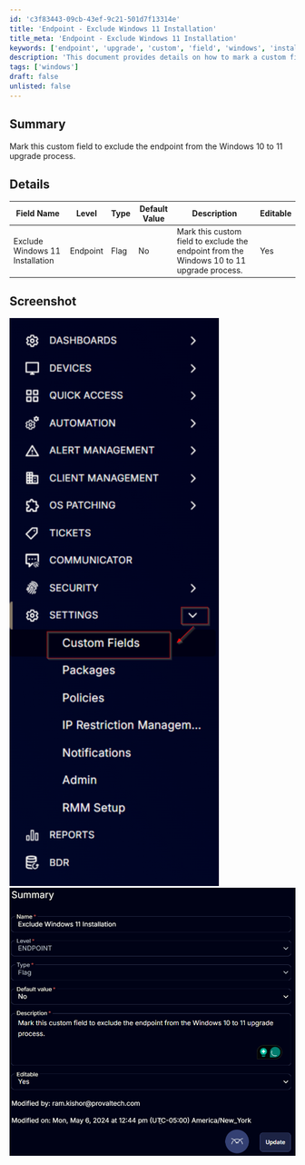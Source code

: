 ```yaml
---
id: 'c3f83443-09cb-43ef-9c21-501d7f13314e'
title: 'Endpoint - Exclude Windows 11 Installation'
title_meta: 'Endpoint - Exclude Windows 11 Installation'
keywords: ['endpoint', 'upgrade', 'custom', 'field', 'windows', 'installation']
description: 'This document provides details on how to mark a custom field to exclude an endpoint from the Windows 10 to 11 upgrade process, including field specifications and screenshots for clarity.'
tags: ['windows']
draft: false
unlisted: false
---
```


## Summary

Mark this custom field to exclude the endpoint from the Windows 10 to 11 upgrade process.

## Details

| Field Name                       | Level   | Type  | Default Value | Description                                                                 | Editable |
|----------------------------------|---------|-------|---------------|-----------------------------------------------------------------------------|----------|
| Exclude Windows 11 Installation   | Endpoint| Flag  | No            | Mark this custom field to exclude the endpoint from the Windows 10 to 11 upgrade process. | Yes      |

## Screenshot

![Screenshot 1](../../../static/img/Endpoint---Exclude-Windows-11-Installation/image_1.png)  
![Screenshot 2](../../../static/img/Endpoint---Exclude-Windows-11-Installation/image_2.png)



